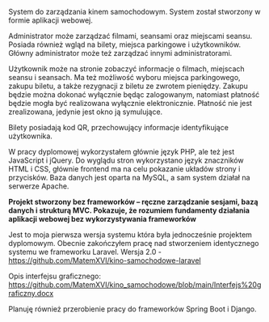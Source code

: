 System do zarządzania kinem samochodowym. 
System został stworzony w formie aplikacji webowej. 

Administrator może zarządzać filmami, seansami oraz miejscami seansu. Posiada również wgląd na bilety, miejsca parkingowe i użytkowników. Główny administrator może też zarządzać innymi administratorami.  

Użytkownik może na stronie zobaczyć informacje o filmach, miejscach seansu i seansach. Ma też możliwość wyboru miejsca parkingowego, zakupu biletu, a także rezygnacji z biletu ze zwrotem pieniędzy. Zakupu będzie można dokonać wyłącznie będąc zalogowanym, natomiast płatność będzie mogła być realizowana wyłącznie elektronicznie. Płatność nie jest zrealizowana, jedynie jest okno ją symulujące.

Bilety posiadają kod QR, przechowujący informacje identyfikujące użytkownika. 

W pracy dyplomowej wykorzystałem głównie język PHP, ale też jest JavaScript i jQuery. Do wyglądu stron wykorzystano język znaczników HTML i CSS, głównie frontend ma na celu pokazanie układów strony i przycisków. Baza danych jest oparta na MySQL, a sam system działał na serwerze Apache. 

<b>Projekt stworzony bez frameworków – ręczne zarządzanie sesjami, bazą danych i strukturą MVC. Pokazuje, że rozumiem fundamenty działania aplikacji webowej bez wykorzystywania frameworków</b>

Jest to moja pierwsza wersja systemu która była jednocześnie projektem dyplomowym. Obecnie zakończyłem pracę nad stworzeniem identycznego systemu we frameworku Laravel. Wersja 2.0 - https://github.com/MatemXVI/kino-samochodowe-laravel

Opis interfejsu graficznego: https://github.com/MatemXVI/kino_samochodowe/blob/main/Interfejs%20graficzny.docx

Planuję również przerobienie pracy do frameworków Spring Boot i Django.
